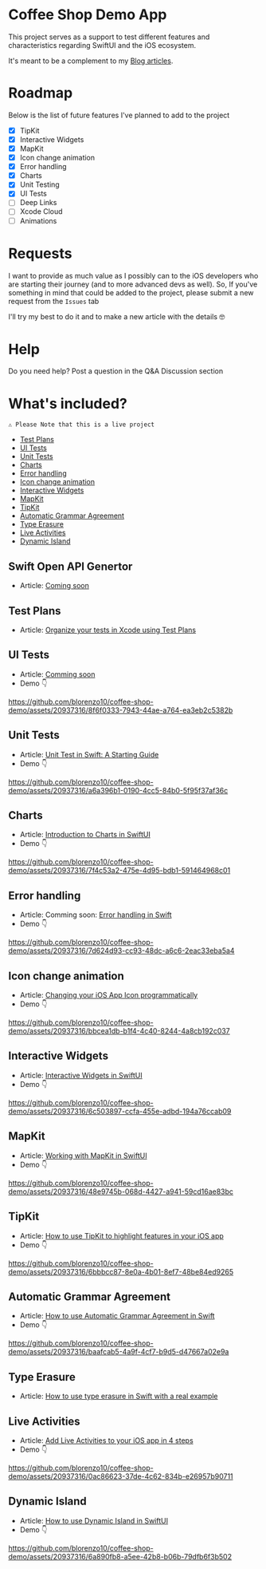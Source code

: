 # Coffee Shop Demo App
This project serves as a support to test different features and characteristics regarding SwiftUI and the iOS ecosystem. 

It's meant to be a complement to my [Blog articles](https://medium.com/@blorenzop).

# Roadmap
Below is the list of future features I've planned to add to the project
- [x] TipKit
- [x] Interactive Widgets
- [x] MapKit
- [x] Icon change animation
- [x] Error handling
- [x] Charts
- [x] Unit Testing
- [x] UI Tests
- [ ] Deep Links
- [ ] Xcode Cloud
- [ ] Animations

# Requests
I want to provide as much value as I possibly can to the iOS developers who are starting their journey (and to more advanced devs as well). So, If you've something in mind that could be added to the project, please submit a new request from the `Issues` tab

I'll try my best to do it and to make a new article with the details 🤓

# Help
Do you need help? Post a question in the Q&A Discussion section

# What's included?
`⚠️ Please Note that this is a live project`
- [Test Plans](#Test-Plans)
- [UI Tests](#UI-Tests)
- [Unit Tests](#Unit-Tests)
- [Charts](#Charts)
- [Error handling](#Error-handling)
- [Icon change animation](#Icon-change-animation)
- [Interactive Widgets](#Interactive-Widgets)
- [MapKit](#MapKit)
- [TipKit](#TipKit)
- [Automatic Grammar Agreement](#Automatic-Grammar-Agreement)
- [Type Erasure](#Type-Erasure)
- [Live Activities](#Live-Activities)
- [Dynamic Island](#Dynamic-Island)

## Swift Open API Genertor
- Article: [Coming soon](https://medium.com/@blorenzop/about)

## Test Plans
- Article: [Organize your tests in Xcode using Test Plans](https://medium.com/@blorenzop/test-plans-8b266ce68daf)

## UI Tests
- Article: [Comming soon](https://medium.com/@blorenzop/swift-ui-tests-5e4704fbbeeb)
- Demo 👇

https://github.com/blorenzo10/coffee-shop-demo/assets/20937316/8f6f0333-7943-44ae-a764-ea3eb2c5382b


## Unit Tests
- Article: [Unit Test in Swift: A Starting Guide](https://medium.com/@blorenzop/swift-unit-tets-530a8d271f4d) 
- Demo 👇

https://github.com/blorenzo10/coffee-shop-demo/assets/20937316/a6a396b1-0190-4cc5-84b0-5f95f37af36c


## Charts
- Article: [Introduction to Charts in SwiftUI](https://medium.com/@blorenzop/swiftui-charts-b6fa4aca46db)
- Demo 👇

https://github.com/blorenzo10/coffee-shop-demo/assets/20937316/7f4c53a2-475e-4d95-bdb1-591464968c01


## Error handling
- Article: Comming soon: [Error handling in Swift](https://medium.com/@blorenzop/error-handling-in-swift-f9ca87490e26)
- Demo 👇

https://github.com/blorenzo10/coffee-shop-demo/assets/20937316/7d624d93-cc93-48dc-a6c6-2eac33eba5a4


## Icon change animation
- Article: [Changing your iOS App Icon programmatically](https://medium.com/@blorenzop/app-icon-programmatically-51fca3130871)
- Demo 👇

https://github.com/blorenzo10/coffee-shop-demo/assets/20937316/bbcea1db-b1f4-4c40-8244-4a8cb192c037


## Interactive Widgets
- Article: [Interactive Widgets in SwiftUI](https://medium.com/@blorenzop/widget-interactivity-331206a5824f)
- Demo 👇

https://github.com/blorenzo10/coffee-shop-demo/assets/20937316/6c503897-ccfa-455e-adbd-194a76ccab09


## MapKit
- Article: [Working with MapKit in SwiftUI](https://medium.com/@blorenzop/mapkit-swiftui-009a0eb1695c)
- Demo 👇

https://github.com/blorenzo10/coffee-shop-demo/assets/20937316/48e9745b-068d-4427-a941-59cd16ae83bc


## TipKit
- Article: [How to use TipKit to highlight features in your iOS app](https://medium.com/@blorenzop/swiftui-and-tipkit-eb7d99657fc8)
- Demo 👇

https://github.com/blorenzo10/coffee-shop-demo/assets/20937316/6bbbcc87-8e0a-4b01-8ef7-48be84ed9265


## Automatic Grammar Agreement
- Article: [How to use Automatic Grammar Agreement in Swift](https://medium.com/@blorenzop/learn-how-to-unleash-the-power-of-automatic-grammar-agreement-in-swift-42f1c9178942)
- Demo 👇

https://github.com/blorenzo10/coffee-shop-demo/assets/20937316/baafcab5-4a9f-4cf7-b9d5-d47667a02e9a


## Type Erasure
- Article: [How to use type erasure in Swift with a real example](https://medium.com/@blorenzop/type-erasure-in-swift-6bdaf7632487)

## Live Activities
- Article: [Add Live Activities to your iOS app in 4 steps](https://medium.com/@blorenzop/live-activities-swift-6e95ee15863e)
- Demo 👇

https://github.com/blorenzo10/coffee-shop-demo/assets/20937316/0ac86623-37de-4c62-834b-e26957b90711


## Dynamic Island
- Article: [How to use Dynamic Island in SwiftUI](https://medium.com/@blorenzop/how-to-use-dynamic-island-in-swiftui-4eaa66c7c301)
- Demo 👇

https://github.com/blorenzo10/coffee-shop-demo/assets/20937316/6a890fb8-a5ee-42b8-b06b-79dfb6f3b502

